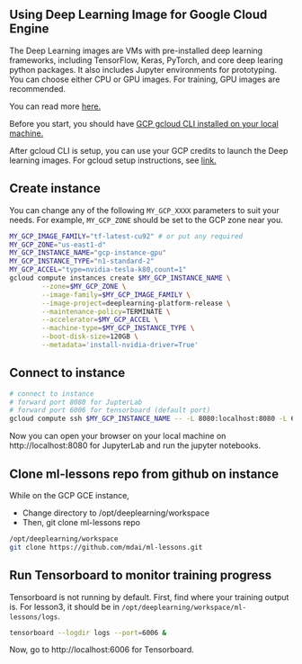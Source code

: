 ## Using Deep Learning Image for Google Cloud Engine

The Deep Learning images are VMs with pre-installed deep learning frameworks,
including TensorFlow, Keras, PyTorch, and core deep learing python packages. 
It also includes Jupyter environments for prototyping. You can choose either 
CPU or GPU images. For training, GPU images are recommended. 

You can read more [here.](https://blog.kovalevskyi.com/deep-learning-images-for-google-cloud-engine-the-definitive-guide-bc74f5fb02bc)

Before you start, you should have [GCP gcloud CLI installed on your local machine.](https://cloud.google.com/sdk/)

After gcloud CLI is setup, you can use your GCP credits to launch the Deep learning
images. For gcloud setup instructions, see [link.](https://cloud.google.com/sdk/docs/quickstarts)

## Create instance
You can change any of the following `MY_GCP_XXXX` parameters to suit your needs.
For example, `MY_GCP_ZONE` should be set to the GCP zone near you.

```sh
MY_GCP_IMAGE_FAMILY="tf-latest-cu92" # or put any required
MY_GCP_ZONE="us-east1-d"
MY_GCP_INSTANCE_NAME="gcp-instance-gpu"
MY_GCP_INSTANCE_TYPE="n1-standard-2"
MY_GCP_ACCEL="type=nvidia-tesla-k80,count=1"
gcloud compute instances create $MY_GCP_INSTANCE_NAME \
        --zone=$MY_GCP_ZONE \
        --image-family=$MY_GCP_IMAGE_FAMILY \
        --image-project=deeplearning-platform-release \
        --maintenance-policy=TERMINATE \
        --accelerator=$MY_GCP_ACCEL \
        --machine-type=$MY_GCP_INSTANCE_TYPE \
        --boot-disk-size=120GB \
        --metadata='install-nvidia-driver=True'
```

## Connect to instance
```sh
# connect to instance
# forward port 8080 for JupterLab
# forward port 6006 for tensorboard (default port)
gcloud compute ssh $MY_GCP_INSTANCE_NAME -- -L 8080:localhost:8080 -L 6006:localhost:6006
```

Now you can open your browser on your local machine on http://localhost:8080 for JupyterLab and run the jupyter notebooks.

## Clone ml-lessons repo from github on instance 
While on the GCP GCE instance, 
- Change directory to /opt/deeplearning/workspace
- Then, git clone ml-lessons repo
```sh
/opt/deeplearning/workspace
git clone https://github.com/mdai/ml-lessons.git
```

## Run Tensorboard to monitor training progress
Tensorboard is not running by default. First, find where your training output
is. For lesson3, it should be in `/opt/deeplearning/workspace/ml-lessons/logs`.

```sh
tensorboard --logdir logs --port=6006 &
```
Now, go to http://localhost:6006 for Tensorboard.

